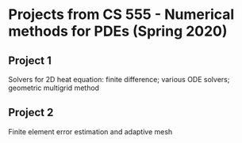 # Projects from CS 555 - Numerical methods for PDEs (Spring 2020)

## Project 1
Solvers for 2D heat equation: finite difference; various ODE solvers; geometric multigrid method

## Project 2
Finite element error estimation and adaptive mesh
